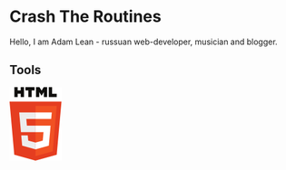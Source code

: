 # Crash The Routines

Hello, I am Adam Lean - russuan web-developer, musician and blogger.

## Tools

<img src="./svg/html5.svg">
